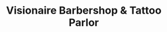 ---
title: "Visionaire Barbershop & Tattoo Parlor"
url: /marion/visionaire-barbershop-and-tattoo-parlor/
shop: tattoo
---